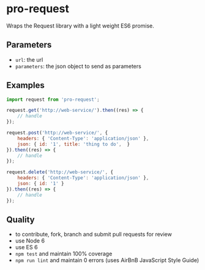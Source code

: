 # pro-request

Wraps the Request library with a light weight ES6 promise.

## Parameters

- `url`: the url
- `parameters`: the json object to send as parameters

## Examples

```js
import request from 'pro-request';

request.get('http://web-service/').then((res) => {
    // handle
});

request.post('http://web-service/', {
	headers: { 'Content-Type': 'application/json' },
	json: { id: '1', title: 'thing to do',  }
}).then((res) => {
    // handle
});

request.delete('http://web-service/', {
	headers: { 'Content-Type': 'application/json' },
	json: { id: '1' }
}).then((res) => {
    // handle
});
```

## Quality

- to contribute, fork, branch and submit pull requests for review
- use Node 6
- use ES 6
- `npm test` and maintain 100% coverage
- `npm run lint` and maintain 0 errors (uses AirBnB JavaScript Style Guide)
